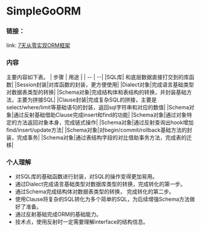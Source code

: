 # SimpleGoORM
 
### 链接：
 link: [7天从零实现ORM框架](https://mp.weixin.qq.com/s?__biz=MzUxOTAwNTM2MQ==&mid=2247486563&idx=1&sn=533fae8f1a4aabadd06064de67d5d892&chksm=f98179bdcef6f0ab8ec9b45192ae04e40a209afab07653fba5482c2981f173101ca49c8b7b79&scene=178&cur_album_id=2207687429896110085#rd)

### 内容
主要内容如下表。
 | 步骤 |  用途 |
 | --   | --|
 |SQL库| 和底层数据直接打交到的库函数|
 |Session封装|对库函数的封装，更方便使用|
 |Dialect对象|完成语言基础类型对数据表类型的转换|
 |Schema对象|完成结构体和表结构的转换，并封装基础方法，主要为拼接SQL|
 |Clause封装|完成复杂SQL的拼接，主要是select/where/limit等基础语句的封装，返回sql字符串和对应的数值|
 |Schema对象|通过反射基础借助Clause完成insert和find的功能|
 |Schema对象|通过对象特定的方法返回对象本身，完成链式操作|
 |Schema对象|通过反射查询出hook增加find/insert/update方法|
 |Schema对象|对begin/commit/rollback基础方法的封装，完成事务|
 |Schema对象|通过表结构字段的对比借助事务方法，完成表的迁移|

### 个人理解
- 对SQL库的基础函数进行封装，对SQL的操作变得更加易用。
- 通过Dialect完成语言基础类型对数据库类型的转换，完成转化的第一步。
- 通过Schema完成结构体对数据表类型的转换， 完成转化的第二步。
- 使用Clause将复杂的SQL转化为多个简单的SQL，为后续增强Schema方法做好了准备。
- 通过反射基础完成ORM的基础能力。
- 技术点，使用反射时一定需要理解interface的结构信息。
